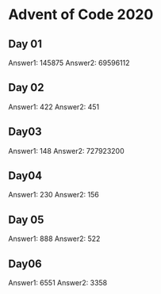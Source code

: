 # Advent of Code 2020

## Day 01

Answer1: 145875
Answer2: 69596112

## Day 02

Answer1: 422
Answer2: 451

## Day03

Answer1: 148
Answer2: 727923200

## Day04

Answer1: 230
Answer2: 156

## Day 05

Answer1: 888
Answer2: 522

## Day06

Answer1: 6551
Answer2: 3358
